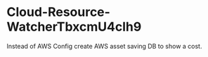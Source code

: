 # Cloud-Resource-WatcherTbxcmU4clh9
Instead of AWS Config create AWS asset saving  DB to show a cost. 

